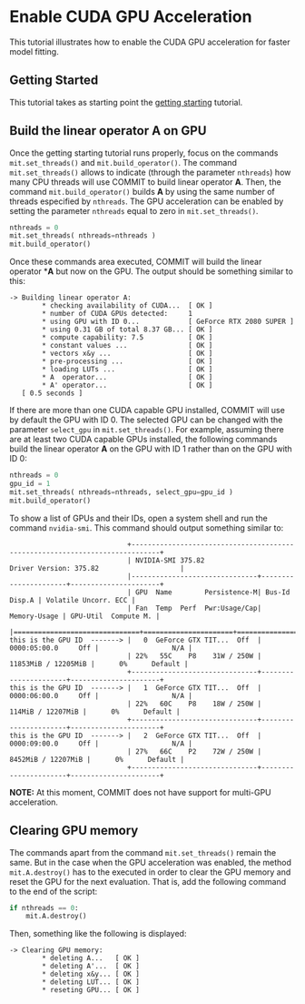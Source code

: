 # Enable CUDA GPU Acceleration

This tutorial illustrates how to enable the CUDA GPU acceleration for faster model fitting.

## Getting Started

This tutorial takes as starting point the [getting starting](https://github.com/daducci/COMMIT/tree/master/docs/tutorials/GettingStarted) tutorial.

## Build the linear operator A on GPU

Once the getting starting tutorial runs properly, focus on the commands `mit.set_threads()` and `mit.build_operator()`. The command `mit.set_threads()` allows to indicate (through the parameter `nthreads`) how many CPU threads will use COMMIT to build linear operator **A**. Then, the command `mit.build_operator()` builds **A** by using the same number of threads especified by `nthreads`. The GPU acceleration can be enabled by setting the parameter `nthreads` equal to zero in `mit.set_threads()`.

```python
nthreads = 0
mit.set_threads( nthreads=nthreads )
mit.build_operator()
```

Once these commands area executed, COMMIT will build the linear operator ***A** but now on the GPU. The output should be something similar to this:

```
-> Building linear operator A:
        * checking availability of CUDA...  [ OK ]
        * number of CUDA GPUs detected: 	1
        * using GPU with ID 0... 			[ GeForce RTX 2080 SUPER ]
        * using 0.31 GB of total 8.37 GB... [ OK ]
        * compute capability: 7.5 			[ OK ]
        * constant values ... 				[ OK ]
        * vectors x&y ... 					[ OK ]
        * pre-processing ... 				[ OK ]
        * loading LUTs ... 					[ OK ]
        * A  operator... 					[ OK ]
        * A' operator... 					[ OK ]
   [ 0.5 seconds ]
```

If there are more than one CUDA capable GPU installed, COMMIT will use by default the GPU with ID 0. The selected GPU can be changed with the parameter `select_gpu` in `mit.set_threads()`. For example, assuming there are at least two CUDA capable GPUs installed, the following commands build the linear operator **A** on the GPU with ID 1 rather than on the GPU with ID 0:

```python
nthreads = 0
gpu_id = 1
mit.set_threads( nthreads=nthreads, select_gpu=gpu_id )
mit.build_operator()
```

To show a list of GPUs and their IDs, open a system shell and run the command `nvidia-smi`. This command should output something similar to:

```
                             +-----------------------------------------------------------------------------+
                             | NVIDIA-SMI 375.82                 Driver Version: 375.82                    |
                             |-------------------------------+----------------------+----------------------+
                             | GPU  Name        Persistence-M| Bus-Id        Disp.A | Volatile Uncorr. ECC |
                             | Fan  Temp  Perf  Pwr:Usage/Cap|         Memory-Usage | GPU-Util  Compute M. |
                             |===============================+======================+======================|
this is the GPU ID  -------> |   0  GeForce GTX TIT...  Off  | 0000:05:00.0     Off |                  N/A |
                             | 22%   55C    P8    31W / 250W |  11853MiB / 12205MiB |      0%      Default |
                             +-------------------------------+----------------------+----------------------+
this is the GPU ID  -------> |   1  GeForce GTX TIT...  Off  | 0000:06:00.0     Off |                  N/A |
                             | 22%   60C    P8    18W / 250W |    114MiB / 12207MiB |      0%      Default |
                             +-------------------------------+----------------------+----------------------+
this is the GPU ID  -------> |   2  GeForce GTX TIT...  Off  | 0000:09:00.0     Off |                  N/A |
                             | 27%   66C    P2    72W / 250W |   8452MiB / 12207MiB |      0%      Default |
                             +-------------------------------+----------------------+----------------------+
```

**NOTE:** At this moment, COMMIT does not have support for multi-GPU acceleration.

## Clearing GPU memory

The commands apart from the command `mit.set_threads()` remain the same. But in the case when the GPU acceleration was enabled, the method `mit.A.destroy()` has to the executed in order to clear the GPU memory and reset the GPU for the next evaluation. That is, add the following command to the end of the script:

```python
if nthreads == 0:
	mit.A.destroy()
```

Then, something like the following is displayed:

```
-> Clearing GPU memory:
        * deleting A...   [ OK ]
        * deleting A'...  [ OK ]
        * deleting x&y... [ OK ]
        * deleting LUT... [ OK ]
        * reseting GPU... [ OK ]
```